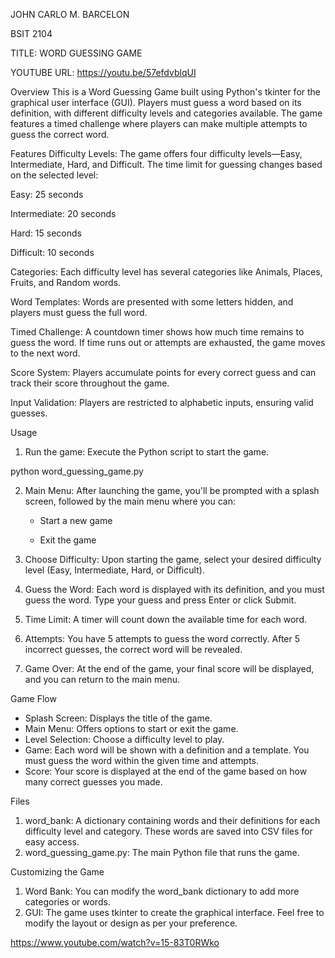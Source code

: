 JOHN CARLO M. BARCELON

BSIT 2104 

TITLE: WORD GUESSING GAME

YOUTUBE URL: https://youtu.be/57efdvblqUI


Overview
This is a Word Guessing Game built using Python's tkinter for the graphical user interface (GUI). Players must guess a word based on its definition, with different difficulty levels and categories available. The game features a timed challenge where players can make multiple attempts to guess the correct word.



Features
Difficulty Levels: The game offers four difficulty levels—Easy, Intermediate, Hard, and Difficult. The time limit for guessing changes based on the selected level:

Easy: 25 seconds

Intermediate: 20 seconds

Hard: 15 seconds

Difficult: 10 seconds

Categories: Each difficulty level has several categories like Animals, Places, Fruits, and Random words.

Word Templates: Words are presented with some letters hidden, and players must guess the full word.

Timed Challenge: A countdown timer shows how much time remains to guess the word. If time runs out or attempts are exhausted, the game moves to the next word.

Score System: Players accumulate points for every correct guess and can track their score throughout the game.

Input Validation: Players are restricted to alphabetic inputs, ensuring valid guesses.



Usage
1. Run the game: Execute the Python script to start the game.

python word_guessing_game.py

2. Main Menu: After launching the game, you'll be prompted with a splash screen, followed by the main menu where you can:

    - Start a new game

    - Exit the game

3. Choose Difficulty: Upon starting the game, select your desired difficulty level (Easy, Intermediate, Hard, or Difficult).

4. Guess the Word: Each word is displayed with its definition, and you must guess the word. Type your guess and press Enter or click Submit.

5. Time Limit: A timer will count down the available time for each word.

6. Attempts: You have 5 attempts to guess the word correctly. After 5 incorrect guesses, the correct word will be revealed.

7. Game Over: At the end of the game, your final score will be displayed, and you can return to the main menu.



Game Flow
  - Splash Screen: Displays the title of the game.
  - Main Menu: Offers options to start or exit the game.
  - Level Selection: Choose a difficulty level to play.
  - Game: Each word will be shown with a definition and a template. You must guess the word within the given time and attempts.
  - Score: Your score is displayed at the end of the game based on how many correct guesses you made.


Files
1. word_bank: A dictionary containing words and their definitions for each difficulty level and category. These words are saved into CSV files for easy access.
2. word_guessing_game.py: The main Python file that runs the game.


Customizing the Game
1. Word Bank: You can modify the word_bank dictionary to add more categories or words.
2. GUI: The game uses tkinter to create the graphical interface. Feel free to modify the layout or design as per your preference.

https://www.youtube.com/watch?v=15-83T0RWko
